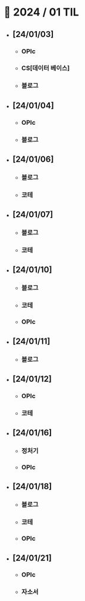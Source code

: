 # 🚩 2024 / 01 TIL

- ## **[24/01/03]**

  - ### OPIc
  - ### CS[데이터 베이스]
  - ### 블로그

- ## **[24/01/04]**

  - ### OPIc
  - ### 블로그

- ## **[24/01/06]**

  - ### 블로그
  - ### 코테

- ## **[24/01/07]**

  - ### 블로그
  - ### 코테

- ## **[24/01/10]**

  - ### 블로그
  - ### 코테
  - ### OPIc

- ## **[24/01/11]**

  - ### 블로그

- ## **[24/01/12]**

  - ### OPIc
  - ### 코테

- ## **[24/01/16]**

  - ### 정처기
  - ### OPIc

- ## **[24/01/18]**

  - ### 블로그
  - ### 코테
  - ### OPIc

- ## **[24/01/21]**
  - ### OPIc
  - ### 자소서
